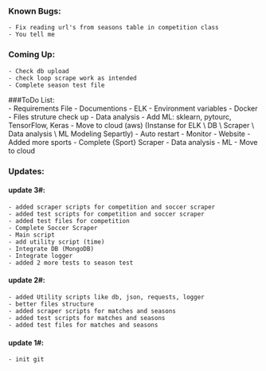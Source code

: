 ### Known Bugs:
    - Fix reading url's from seasons table in competition class    
    - You tell me
    
### Coming  Up:
	- Check db upload
	- check loop scrape work as intended
	- Complete season test file

###ToDo List:  
	- Requirements File
	- Documentions
	- ELK 
	- Environment variables
	- Docker
    - Files struture check up
	- Data analysis
	- Add ML: sklearn, pytourc, TensorFlow, Keras
	- Move to cloud (aws) (Instanse for ELK \ DB \ Scraper \ Data analysis \ ML Modeling Separtly)
	- Auto restart
	- Monitor
	- Website
	- Added more sports
	    - Complete {Sport} Scraper
	    - Data analysis
	    - ML
	    - Move to cloud


### Updates:
#### update 3#:  
    - added scraper scripts for competition and soccer scraper
    - added test scripts for competition and soccer scraper
    - added test files for competition
    - Complete Soccer Scraper
    - Main script
    - add utility script (time)
    - Integrate DB (MongoDB)
    - Integrate logger
    - added 2 more tests to season test
    
#### update 2#:  
	- added Utility scripts like db, json, requests, logger
	- better files structure
	- added scraper scripts for matches and seasons
	- added test scripts for matches and seasons
	- added test files for matches and seasons

#### update 1#:  
	- init git  
	